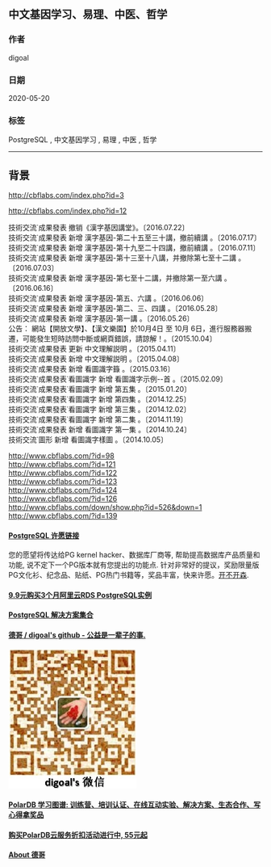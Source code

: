 ## 中文基因学习、易理、中医、哲学  
  
### 作者  
digoal  
  
### 日期  
2020-05-20  
  
### 标签  
PostgreSQL , 中文基因学习 , 易理 , 中医 , 哲学  
  
----  
  
## 背景  
http://cbflabs.com/index.php?id=3  
  
http://cbflabs.com/index.php?id=12  
  
技術交流˙成果發表 撤销《漢字基因講堂》。〔2016.07.22〕  
技術交流˙成果發表 新增 漢字基因-第二十五至三十講，撤前續講 。〔2016.07.17〕  
技術交流˙成果發表 新增 漢字基因-第十九至二十四講，撤前續講 。〔2016.07.11〕  
技術交流˙成果發表 新增 漢字基因-第十三至十八講，并撤除第七至十二講 。〔2016.07.03〕  
技術交流˙成果發表 新增 漢字基因-第七至十二講，并撤除第一至六講 。〔2016.06.16〕  
技術交流˙成果發表 新增 漢字基因-第五、六講 。〔2016.06.06〕  
技術交流˙成果發表 新增 漢字基因-第二、三、四講 。〔2016.05.28〕  
技術交流˙成果發表 新增 漢字基因-第一講 。〔2016.05.26〕  
公告： 網站【開放文學】、【漢文樂園】於10月4日 至 10月 6日，進行服務器搬遷，可能發生短時訪問中斷或網頁錯誤，請諒解！。〔2015.10.04〕  
技術交流˙成果發表 更新 中文理解説明 。〔2015.04.11〕  
技術交流˙成果發表 新增 中文理解説明 。〔2015.04.08〕  
技術交流˙成果發表 新增 看圖識字籙 。〔2015.03.16〕  
技術交流˙成果發表˙看圖識字 新增 看圖識字示例--首 。〔2015.02.09〕  
技術交流˙成果發表˙看圖識字 新增 第五集 。〔2015.01.20〕  
技術交流˙成果發表˙看圖識字 新增 第四集 。〔2014.12.25〕  
技術交流˙成果發表˙看圖識字 新增 第三集 。〔2014.12.02〕  
技術交流˙成果發表˙看圖識字 新增 第二集 。〔2014.11.19〕  
技術交流˙成果發表 新增 看圖識字 第一集 。〔2014.10.24〕  
技術交流˙圖形 新增 看圖識字樣圖 。〔2014.10.05〕  
  
http://www.cbflabs.com/?id=98  
http://www.cbflabs.com/?id=121  
http://www.cbflabs.com/?id=122  
http://www.cbflabs.com/?id=123  
http://www.cbflabs.com/?id=124  
http://www.cbflabs.com/?id=126  
http://www.cbflabs.com/down/show.php?id=526&down=1  
http://www.cbflabs.com/?id=139  
    
  
  
  
  
  
  
  
  
  
  
  
  
  
  
  
  
  
  
  
  
  
  
  
  
  
  
  
  
  
  
  
  
  
  
  
  
  
  
  
  
  
  
  
  
  
  
  
  
  
  
  
  
  
#### [PostgreSQL 许愿链接](https://github.com/digoal/blog/issues/76 "269ac3d1c492e938c0191101c7238216")
您的愿望将传达给PG kernel hacker、数据库厂商等, 帮助提高数据库产品质量和功能, 说不定下一个PG版本就有您提出的功能点. 针对非常好的提议，奖励限量版PG文化衫、纪念品、贴纸、PG热门书籍等，奖品丰富，快来许愿。[开不开森](https://github.com/digoal/blog/issues/76 "269ac3d1c492e938c0191101c7238216").  
  
  
#### [9.9元购买3个月阿里云RDS PostgreSQL实例](https://www.aliyun.com/database/postgresqlactivity "57258f76c37864c6e6d23383d05714ea")
  
  
#### [PostgreSQL 解决方案集合](https://yq.aliyun.com/topic/118 "40cff096e9ed7122c512b35d8561d9c8")
  
  
#### [德哥 / digoal's github - 公益是一辈子的事.](https://github.com/digoal/blog/blob/master/README.md "22709685feb7cab07d30f30387f0a9ae")
  
  
![digoal's wechat](../pic/digoal_weixin.jpg "f7ad92eeba24523fd47a6e1a0e691b59")
  
  
#### [PolarDB 学习图谱: 训练营、培训认证、在线互动实验、解决方案、生态合作、写心得拿奖品](https://www.aliyun.com/database/openpolardb/activity "8642f60e04ed0c814bf9cb9677976bd4")
  
  
#### [购买PolarDB云服务折扣活动进行中, 55元起](https://www.aliyun.com/activity/new/polardb-yunparter?userCode=bsb3t4al "e0495c413bedacabb75ff1e880be465a")
  
  
#### [About 德哥](https://github.com/digoal/blog/blob/master/me/readme.md "a37735981e7704886ffd590565582dd0")
  
